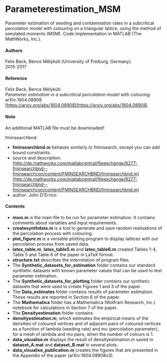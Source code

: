 # Parameterestimation_MSM
Parameter estimation of seeding and contamination rates in a subcritical percolation model with colouring on a triangular lattice, using the method of simulated moments (MSM). Code implementation in MATLAB (The MathWorks, Inc.).

#### Authors
Felix Beck, Bence Mélykúti (University of Freiburg, Germany).  
2015-2017

#### Reference
Felix Beck, Bence Mélykúti.  
_Parameter estimation in a subcritical percolation model with colouring_  
arXiv:1604.08908  
[https://arxiv.org/abs/1604.08908](https://arxiv.org/abs/1604.08908)

#### Note
An additional MATLAB file must be downloaded!

fminsearchbnd:
* **fminsearchbnd.m** behaves similarly to fminsearch, except you can add bound constraints.
* source and description: [http://de.mathworks.com/matlabcentral/fileexchange/8277-fminsearchbnd--fminsearchcon/content/FMINSEARCHBND/fminsearchbnd.m](http://de.mathworks.com/matlabcentral/fileexchange/8277-fminsearchbnd--fminsearchcon/content/FMINSEARCHBND/fminsearchbnd.m)
* author: John D'Errico

#### Contents
* **msm.m** is the main file to be run for parameter estimation. It contains comments about variables and input requirements.
* **createsynthdata.m** is a tool to generate and save random realisations of the percolation process with colouring.
* **plot_figure.m** is a versatile plotting program to display lattices with our percolation process from saved data.
* **latex_table.m**, **latex_table5.m** and **latex_table6.m** created Tables 1-4, Table 5 and Table 6 of the paper in LaTeX format.
* **structure.txt** describes the interrelation of program files.
* The **Synthetic\_datasets\_for\_estimation** folder contains our standard synthetic datasets with known parameter values that can be used to test parameter estimation.
* The **Synthetic\_datasets\_for\_plotting** folder contains our synthetic datasets that were used to create Figures 1 and 3 of the paper.
* The **Data\_estimates** folder contains results of parameter estimation. These results are reported in Section 6 of the paper.
* The **Mathematica** folder has a Mathematica (Wolfram Research, Inc.) notebook for calculations in Section 7 of the paper.
* The **Densityestimation** folder contains:
 * **densityestimation.m**, which estimates the empirical means of the densities of coloured vertices and of adjacent pairs of coloured vertices as a function of lambda (seeding rate) and mu (percolation parameter), for a mesh of lambda and mu pairs, when the number of colours is 1.
 * **data_visualise.m** displays the result of densityestimation.m saved in **dataset_A.mat** and **dataset_B.mat** in several plots.
 * **data_visualise_publication.m** creates the figures that are presented in the Appendix of the paper (arXiv:1604.08908v3).
